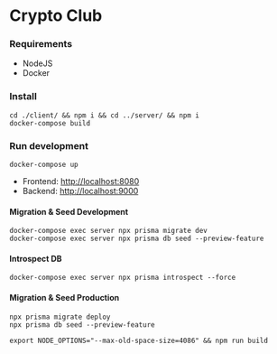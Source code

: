 # Crypto Club

### Requirements

- NodeJS
- Docker

### Install

```
cd ./client/ && npm i && cd ../server/ && npm i
docker-compose build
```

### Run development

```
docker-compose up
```

- Frontend: [http://localhost:8080](http://localhost:8080)
- Backend: [http://localhost:9000](http://localhost:9000)

#### Migration & Seed Development

```
docker-compose exec server npx prisma migrate dev
docker-compose exec server npx prisma db seed --preview-feature
```

#### Introspect DB

```
docker-compose exec server npx prisma introspect --force
```

#### Migration & Seed Production

```
npx prisma migrate deploy
npx prisma db seed --preview-feature
```

```
export NODE_OPTIONS="--max-old-space-size=4086" && npm run build
```